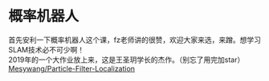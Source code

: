 # 概率机器人

首先安利一下概率机器人这个课，fz老师讲的很赞，欢迎大家来选，来蹭。想学习SLAM技术必不可少啊！  
2019年的一个大作业放上来，这是王圣玥学长的杰作。（别忘了用完加star）
[Mesywang/Particle-Filter-Localization](https://github.com/Mesywang/Particle-Filter-Localization)
